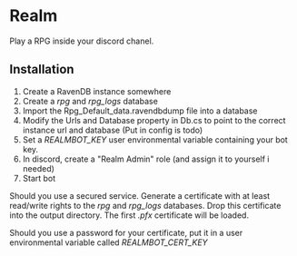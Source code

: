 # Realm

Play a RPG inside your discord chanel.

## Installation
1. Create a RavenDB instance somewhere
2. Create a *rpg* and *rpg_logs* database
3. Import the Rpg_Default_data.ravendbdump file into a database
4. Modify the Urls and Database property in Db.cs to point to the correct instance url and database (Put in config is todo)
5. Set a *REALMBOT_KEY* user environmental variable containing your bot key.
6. In discord, create a "Realm Admin" role (and assign it to yourself i needed)
7. Start bot

Should you use a secured service. Generate a certificate with at least read/write rights to the *rpg* and *rpg_logs* databases. Drop this certificate into the output directory.
The first *.pfx* certificate will be loaded.

Should you use a password for your certificate, put it in a user environmental variable called *REALMBOT_CERT_KEY*
